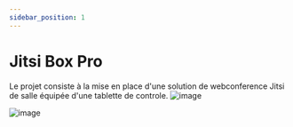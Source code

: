 ```yaml
---
sidebar_position: 1
---
```


# Jitsi Box Pro

Le projet consiste à la mise en place d'une solution de webconference Jitsi de salle équipée d'une tablette de controle.
![image](https://user-images.githubusercontent.com/30130845/184886422-d0226f2c-18ba-4953-95b8-b7396f292208.png)

   ![image](https://user-images.githubusercontent.com/30130845/184887302-7de9bb40-f7d7-4696-8096-61b3f3166f36.png)
